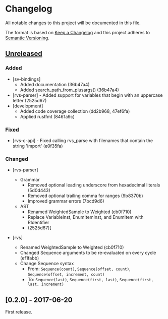 # Changelog

All notable changes to this project will be documented in this file.

The format is based on [Keep a Changelog](http://keepachangelog.com/en/1.0.0/)
and this project adheres to [Semantic Versioning](http://semver.org/spec/v2.0.0.html).

## [Unreleased]

### Added

* [sv-bindings]
  * Added documentation (36b47a4)
  * Added search_path_from_plusargs() (36b47a4)
* [rvs-parser] - Added support for variables that begin with an uppercase
  letter (2525d67)
* [development]
    * Added code coverage collection (dd2b968, 47ef6fa)
    * Applied rustfmt (8461a9c)

### Fixed

* [rvs-c-api] - Fixed calling rvs_parse with filenames that contain the
  string 'import' (e0f35fa)

### Changed

* [rvs-parser]
  * Grammar
    * Removed optional leading underscore from hexadecimal literals
      (5d0d443)
    * Removed optional trailing comma for ranges (9b8370b)
    * Improved grammar errors (7bcd9d6)
  * AST
    * Renamed WeightedSample to Weighted (cb0f710)
    * Replace VariableInst, EnumItemInst, and EnumItem with RIdentifier
    * (2525d67)[

* [rvs]
  * Renamed WeightedSample to Weighted (cb0f710)
  * Changed Sequence arguments to be re-evaluated on every cycle (ef1fabb)
  * Change Sequence syntax
    * From: `Sequence(count)`, `Sequence(offset, count)`,
      `Sequence(offset, increment, count)`
    * To: `Sequence(last)`, `Sequence(first, last)`,
      `Sequence(first, last, increment)`

## [0.2.0] - 2017-06-20

First release.

[Unreleased]: https://github.com/olivierlacan/keep-a-changelog/compare/v0.2.0...HEAD
